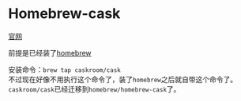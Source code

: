 # Homebrew-cask

[官网](https://github.com/Homebrew/homebrew-cask)

前提是已经装了[homebrew][homebrew]

安装命令：`brew tap caskroom/cask`  
不过现在好像不用执行这个命令了，装了`homebrew`之后就自带这个命令了。`caskroom/cask`已经迁移到`homebrew/homebrew-cask`了。

[homebrew]: ./Homebrew.md
